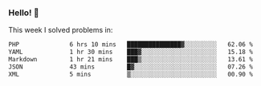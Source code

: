 ### Hello! 👋

This week I solved problems in:

<!--START_SECTION:waka-->

```txt
PHP              6 hrs 10 mins   ███████████████▓░░░░░░░░░   62.06 %
YAML             1 hr 30 mins    ███▓░░░░░░░░░░░░░░░░░░░░░   15.18 %
Markdown         1 hr 21 mins    ███▒░░░░░░░░░░░░░░░░░░░░░   13.61 %
JSON             43 mins         █▓░░░░░░░░░░░░░░░░░░░░░░░   07.26 %
XML              5 mins          ▒░░░░░░░░░░░░░░░░░░░░░░░░   00.90 %
```

<!--END_SECTION:waka-->

